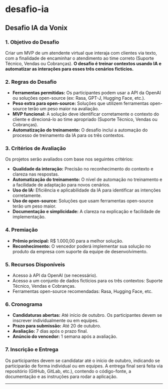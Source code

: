 # desafio-ia

## Desafio IA da Vonix

### 1. **Objetivo do Desafio**
Criar um MVP de um atendente virtual que interaja com clientes via texto, com a finalidade de encaminhar o atendimento ao time correto (Suporte Técnico, Vendas ou Cobranças). **O desafio é treinar contextos usando IA e automatizar as interações para esses três cenários fictícios.**

### 2. **Regras do Desafio**
- **Ferramentas permitidas:** Os participantes podem usar a API da OpenAI ou soluções open-source (ex: Rasa, GPT-J, Hugging Face, etc.).
- **Peso extra para open-source:** Soluções que utilizem ferramentas open-source terão um peso maior na avaliação.
- **MVP funcional:** A solução deve identificar corretamente o contexto do cliente e direcioná-lo ao time apropriado (Suporte Técnico, Vendas ou Cobranças).
- **Automatização do treinamento:** O desafio inclui a automação do processo de treinamento da IA para os três contextos.

### 3. **Critérios de Avaliação**
Os projetos serão avaliados com base nos seguintes critérios:
- **Qualidade da interação:** Precisão no reconhecimento do contexto e clareza nas respostas.
- **Automatização do treinamento:** O nível de automação no treinamento e a facilidade de adaptação para novos cenários.
- **Uso de IA:** Eficiência e aplicabilidade da IA para identificar as intenções corretamente.
- **Uso de open-source:** Soluções que usam ferramentas open-source terão um peso maior.
- **Documentação e simplicidade:** A clareza na explicação e facilidade de implementação.

### 4. **Premiação**
- **Prêmio principal:** R$ 1.000,00 para a melhor solução.
- **Reconhecimento:** O vencedor poderá implementar sua solução no produto da empresa com suporte da equipe de desenvolvimento.

### 5. **Recursos Disponíveis**
- Acesso à API da OpenAI (se necessário).
- Acesso a um conjunto de dados fictícios para os três contextos: Suporte Técnico, Vendas e Cobranças.
- Ferramentas open-source recomendadas: Rasa, Hugging Face, etc.

### 6. **Cronograma**
- **Candidaturas abertas:** Até início de outubro. Os participantes devem se inscrever individualmente ou em equipes.
- **Prazo para submissão:** Até 20 de outubro.
- **Avaliação:** 7 dias após o prazo final.
- **Anúncio do vencedor:** 1 semana após a avaliação.

### 7. **Inscrição e Entrega**
Os participantes devem se candidatar até o início de outubro, indicando se participarão de forma individual ou em equipes. A entrega final será feita via repositório (GitHub, GitLab, etc.), contendo o código-fonte, a documentação e as instruções para rodar a aplicação.

---

